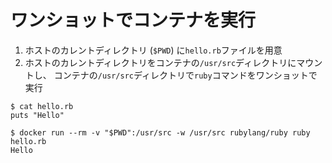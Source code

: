 # ワンショットでコンテナを実行
1. ホストのカレントディレクトリ (`$PWD`) に`hello.rb`ファイルを用意
2. ホストのカレントディレクトリをコンテナの`/usr/src`ディレクトリにマウントし、
   コンテナの`/usr/src`ディレクトリで`ruby`コマンドをワンショットで実行

```
$ cat hello.rb
puts "Hello"

$ docker run --rm -v "$PWD":/usr/src -w /usr/src rubylang/ruby ruby hello.rb
Hello
```
